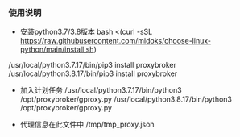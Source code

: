 ### 使用说明

- 安装python3.7/3.8版本
bash <(curl -sSL https://raw.githubusercontent.com/midoks/choose-linux-python/main/install.sh)

/usr/local/python3.7.17/bin/pip3 install proxybroker
/usr/local/python3.8.17/bin/pip3 install proxybroker

- 加入计划任务
/usr/local/python3.7.17/bin/python3 /opt/proxybroker/gproxy.py
/usr/local/python3.8.17/bin/python3 /opt/proxybroker/gproxy.py

- 代理信息在此文件中
/tmp/tmp_proxy.json